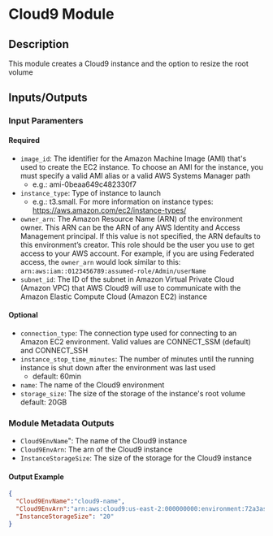 # Cloud9 Module

## Description

This module creates a Cloud9 instance and the option to resize the root volume

## Inputs/Outputs

### Input Paramenters

#### Required

- `image_id`: The identifier for the Amazon Machine Image (AMI) that's used to create the EC2 instance. To choose an AMI for the instance, you must specify a valid AMI alias or a valid AWS Systems Manager path
  - e.g.: ami-0beaa649c482330f7
- `instance_type`: Type of instance to launch
  - e.g.: t3.small. For more information on instance types: https://aws.amazon.com/ec2/instance-types/
- `owner_arn`: The Amazon Resource Name (ARN) of the environment owner. This ARN can be the ARN of any AWS Identity and Access Management principal.
    If this value is not specified, the ARN defaults to this environment’s creator. This role should be the user you use to get access to your AWS account. For example,
    if you are using Federated access, the `owner_arn` would look similar to this: `arn:aws:iam::0123456789:assumed-role/Admin/userName`
- `subnet_id`: The ID of the subnet in Amazon Virtual Private Cloud (Amazon VPC) that AWS Cloud9 will use to communicate with the Amazon Elastic Compute Cloud (Amazon EC2) instance

#### Optional

- `connection_type`: The connection type used for connecting to an Amazon EC2 environment. Valid values are CONNECT_SSM (default) and CONNECT_SSH
- `instance_stop_time_minutes`: The number of minutes until the running instance is shut down after the environment was last used
  - default: 60min
- `name`: The name of the Cloud9 environment
- `storage_size`: The size of the storage of the instance's root volume
    default: 20GB

### Module Metadata Outputs

- `Cloud9EnvName`": The name of the Cloud9 instance
- `Cloud9EnvArn`: The arn of the Cloud9 instance
- `InstanceStorageSize`: The size of the storage for the Cloud9 instance

#### Output Example

```json
{
  "Cloud9EnvName":"cloud9-name",
  "Cloud9EnvArn":"arn:aws:cloud9:us-east-2:000000000:environment:72a3asda1fad4512718114deaad572e",
  "InstanceStorageSize": "20"
}
```
